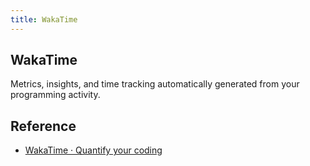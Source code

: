 ```yaml
---
title: WakaTime
---
```


## WakaTime
Metrics, insights, and time tracking automatically generated from your programming activity.


## Reference
* [WakaTime · Quantify your coding](https://wakatime.com/)
